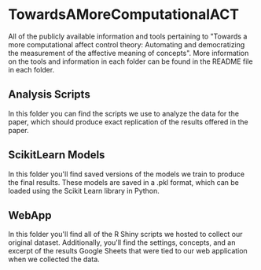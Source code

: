 # TowardsAMoreComputationalACT
All of the publicly available information and tools pertaining to "Towards a more computational affect control theory:  Automating and democratizing the measurement of the affective meaning of concepts". More information on the tools and information in each folder can be found in the README file in each folder.

## Analysis Scripts
In this folder you can find the scripts we use to analyze the data for the paper, which should produce exact replication of the results offered in the paper.

## ScikitLearn Models
In this folder you'll find saved versions of the models we train to produce the final results. These models are saved in a .pkl format, which can be loaded using the Scikit Learn library in Python.

## WebApp
In this folder you'll find all of the R Shiny scripts we hosted to collect our original dataset. Additionally, you'll find the settings, concepts, and an excerpt of the results Google Sheets that were tied to our web application when we collected the data.
